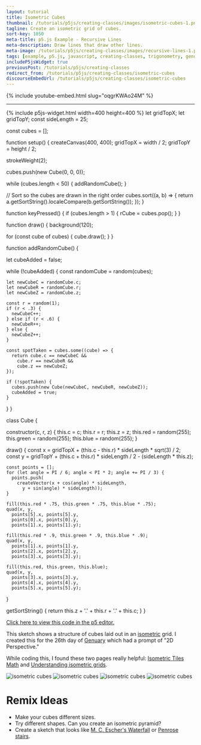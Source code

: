 ```yaml
---
layout: tutorial
title: Isometric Cubes
thumbnail: /tutorials/p5js/creating-classes/images/isometric-cubes-1.png
tagline: Create an isometric grid of cubes.
sort-key: 1050
meta-title: p5.js Example - Recursive Lines
meta-description: Draw lines that draw other lines.
meta-image: /tutorials/p5js/creating-classes/images/recursive-lines-1.png
tags: [example, p5.js, javascript, creating-classes, trigonometry, genuary]
includeP5jsWidget: true
previousPost: /tutorials/p5js/creating-classes
redirect_from: /tutorials/p5js/creating-classes/isometric-cubes
discourseEmbedUrl: /tutorials/p5js/creating-classes/isometric-cubes
---
```


{% include youtube-embed.html slug="oqgrKWAo24M" %}

---

{% include p5js-widget.html width=400 height=400 %}
let gridTopX;
let gridTopY;
const sideLength = 25;

const cubes = [];

function setup() {
  createCanvas(400, 400);
  gridTopX = width / 2;
  gridTopY = height / 2;

  strokeWeight(2);

  cubes.push(new Cube(0, 0, 0));

  while (cubes.length < 50) {
    addRandomCube();
  }

  // Sort so the cubes are drawn in the right order
  cubes.sort((a, b) => {
    return a.getSortString().localeCompare(b.getSortString());
  });
}

function keyPressed() {
  if (cubes.length > 1) {
    rCube = cubes.pop();
  }
}

function draw() {
  background(120);

  for (const cube of cubes) {
    cube.draw();
  }
}

function addRandomCube() {

  let cubeAdded = false;

  while (!cubeAdded) {
    const randomCube = random(cubes);

    let newCubeC = randomCube.c;
    let newCubeR = randomCube.r;
    let newCubeZ = randomCube.z;

    const r = random(1);
    if (r < .3) {
      newCubeC++;
    } else if (r < .6) {
      newCubeR++;
    } else {
      newCubeZ++;
    }

    const spotTaken = cubes.some((cube) => {
      return cube.c == newCubeC &&
        cube.r == newCubeR &&
        cube.z == newCubeZ;
    });

    if (!spotTaken) {
      cubes.push(new Cube(newCubeC, newCubeR, newCubeZ));
      cubeAdded = true;
    }
  }
}

class Cube {

  constructor(c, r, z) {
    this.c = c;
    this.r = r;
    this.z = z;
    this.red = random(255);
    this.green = random(255);
    this.blue = random(255);
  }

  draw() {
    const x = gridTopX + (this.c - this.r) * sideLength *
      sqrt(3) / 2;
    const y = gridTopY + (this.c + this.r) * sideLength / 2 -
      (sideLength * this.z);

    const points = [];
    for (let angle = PI / 6; angle < PI * 2; angle += PI / 3) {
      points.push(
        createVector(x + cos(angle) * sideLength,
          y + sin(angle) * sideLength));
    }

    fill(this.red * .75, this.green * .75, this.blue * .75);
    quad(x, y,
      points[5].x, points[5].y,
      points[0].x, points[0].y,
      points[1].x, points[1].y);

    fill(this.red * .9, this.green * .9, this.blue * .9);
    quad(x, y,
      points[1].x, points[1].y,
      points[2].x, points[2].y,
      points[3].x, points[3].y);

    fill(this.red, this.green, this.blue);
    quad(x, y,
      points[3].x, points[3].y,
      points[4].x, points[4].y,
      points[5].x, points[5].y);
  }

  getSortString() {
    return this.z + '.' + this.r + '.' + this.c;
  }
}
</script>

[Click here to view this code in the p5 editor.](https://editor.p5js.org/KevinWorkman/sketches/sgLdEoU51)

This sketch shows a structure of cubes laid out in an [isometric](https://en.wikipedia.org/wiki/Isometric_projection) grid. I created this for the 26th day of [Genuary](https://genuary2021.github.io/) which had a prompt of "2D Perspective."

While coding this, I found these two pages really helpful: [Isometric Tiles Math](http://clintbellanger.net/articles/isometric_math/) and [Understanding isometric grids](https://yal.cc/understanding-isometric-grids/).

![isometric cubes](/tutorials/p5js/creating-classes/images/isometric-cubes-2.png)
![isometric cubes](/tutorials/p5js/creating-classes/images/isometric-cubes-4.png)
![isometric cubes](/tutorials/p5js/creating-classes/images/isometric-cubes-5.png)
![isometric cubes](/tutorials/p5js/creating-classes/images/isometric-cubes-6.png)

# Remix Ideas

- Make your cubes different sizes.
- Try different shapes. Can you create an isometric pyramid?
- Create a sketch that looks like [M. C. Escher's Waterfall](https://en.wikipedia.org/wiki/Waterfall_(M._C._Escher)) or [Penrose stairs](https://en.wikipedia.org/wiki/Penrose_stairs).
